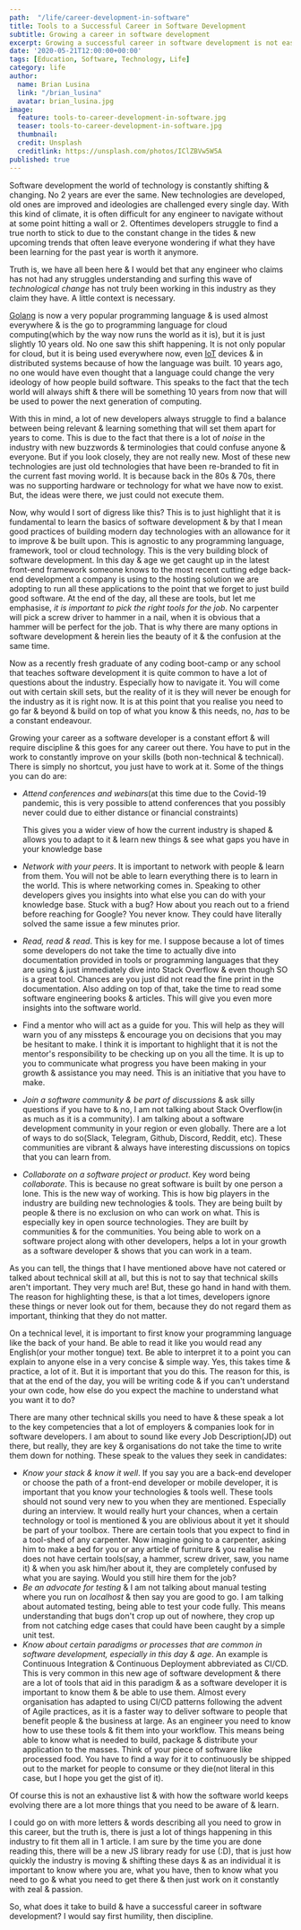 ```yaml
---
path:  "/life/career-development-in-software"
title: Tools to a Successful Career in Software Development
subtitle: Growing a career in software development
excerpt: Growing a successful career in software development is not easy & involves a lot hurdles with ups and downs & a little surfing if you are up for it. The point is, it is not a walk in the park & always requires constant reinventint of oneself. Here is my take on it.
date: '2020-05-21T12:00:00+00:00'
tags: [Education, Software, Technology, Life]
category: life
author:
  name: Brian Lusina
  link: "/brian_lusina"
  avatar: brian_lusina.jpg
image:
  feature: tools-to-career-development-in-software.jpg
  teaser: tools-to-career-development-in-software.jpg
  thumbnail:
  credit: Unsplash
  creditlink: https://unsplash.com/photos/IClZBVw5W5A
published: true
---
```


Software development the world of technology is constantly shifting & changing. No 2 years are ever the same. New technologies are developed, old ones are improved and ideologies are challenged every single day. With this kind of climate, it is often difficult for any engineer to navigate without at some point hitting a wall or 2. Oftentimes developers struggle to find a true north to stick to due to the constant change in the tides & new upcoming trends that often leave everyone wondering if what they have been learning for the past year is worth it anymore.

Truth is, we have all been here & I would bet that any engineer who claims has not had any struggles understanding and surfing this wave of _technological change_ has not truly been working in this industry as they claim they have. A little context is necessary.

[Golang](https://golang.org/) is now a very popular programming language & is used almost everywhere & is the go to programming language for cloud computing(which by the way now runs the world as it is), but it is just slightly 10 years old. No one saw this shift happening. It is not only popular for cloud, but it is being used everywhere now, even [IoT](https://www.zdnet.com/article/what-is-the-internet-of-things-everything-you-need-to-know-about-the-iot-right-now/) devices & in distributed systems because of how the language was built. 10 years ago, no one would have even thought that a language could change the very ideology of how people build software. This speaks to the fact that the tech world will always shift & there will be something 10 years from now that will be used to power the next generation of computing.

With this in mind, a lot of new developers always struggle to find a balance between being relevant & learning something that will set them apart for years to come. This is due to the fact that there is a lot of *noise* in the industry with new buzzwords & terminologies that could confuse anyone & everyone. But if you look closely, they are not really new. Most of these new technologies are just old technologies that have been re-branded to fit in the current fast moving world. It is because back in the 80s & 70s, there was no supporting hardware or technology for what we have now to exist. But, the ideas were there, we just could not execute them.

Now, why would I sort of digress like this? This is to just highlight that it is fundamental to learn the basics of software development & by that I mean good practices of building modern day technologies with an allowance for it to improve & be built upon. This is agnostic to any programming language, framework, tool or cloud technology. This is the very building block of software development. In this day & age we get caught up in the latest front-end framework someone knows to the most recent cutting edge back-end development a company is using to the hosting solution we are adopting to run all these applications to the point that we forget to just build good software. At the end of the day, all these are tools, but let me emphasise, *it is important to pick the right tools for the job*. No carpenter will pick a screw driver to hammer in a nail, when it is obvious that a hammer will be perfect for the job. That is why there are many options in software development & herein lies the beauty of it & the confusion at the same time.

Now as a recently fresh graduate of any coding boot-camp or any school that teaches software development it is quite common to have a lot of questions about the industry. Especially how to navigate it. You will come out with certain skill sets, but the reality of it is they will never be enough for the industry as it is right now. It is at this point that you realise you need to go far & beyond & build on top of what you know & this needs, no, _has_ to be a constant endeavour.

Growing your career as a software developer is a constant effort & will require discipline & this goes for any career out there. You have to put in the work to constantly improve on your skills (both non-technical & technical). There is simply no shortcut, you just have to work at it. Some of the things you can do are:

+ *Attend conferences and webinars*(at this time due to the Covid-19 pandemic, this is very possible to attend conferences that you possibly never could due to either distance or financial constraints)

  This gives you a wider view of how the current industry is shaped & allows you to adapt to it & learn new things & see what gaps you have in your knowledge base

+ *Network with your peers*. It is important to network with people & learn from them. You will not be able to learn everything there is to learn in the world. This is where networking comes in. Speaking to other developers gives you insights into what else you can do with your knowledge base. Stuck with a bug? How about you reach out to a friend before reaching for Google? You never know. They could have literally solved the same issue a few minutes prior.

+ *Read, read & read*. This is key for me. I suppose because a lot of times some developers do not take the time to actually dive into documentation provided in tools or programming languages that they are using & just immediately dive into Stack Overflow & even though SO is a great tool. Chances are you just did not read the fine print in the documentation. Also adding on top of that, take the time to read some software engineering books & articles. This will give you even more insights into the software world.

+ Find a mentor who will act as a guide for you. This will help as they will warn you of any missteps & encourage you on decisions that you may be hesitant to make. I think it is important to highlight that it is not the mentor's responsibility to be checking up on you all the time. It is up to you to communicate what progress you have been making in your growth & assistance you may need. This is an initiative that you have to make.

+ *Join a software community & be part of discussions* & ask silly questions if you have to & no, I am not talking about Stack Overflow(in as much as it is a community). I am talking about a software development community in your region or even globally. There are a lot of ways to do so(Slack, Telegram, Github, Discord, Reddit, etc). These communities are vibrant & always have interesting discussions on topics that you can learn from.

+ _Collaborate on a software project or product_. Key word being *collaborate*. This is because no great software is built by one person a lone. This is the new way of working. This is how big players in the industry are building new technologies & tools. They are being built by people & there is no exclusion on who can work on what. This is especially key in open source technologies. They are built by communities & for the communities. You being able to work on a software project along with other developers, helps a lot in your growth as a software developer & shows that you can work in a team.

As you can tell, the things that I have mentioned above have not catered or talked about technical skill at all, but this is not to say that technical skills aren't important. They very much are! But, these go hand in hand with them. The reason for highlighting these, is that a lot times, developers ignore these things or never look out for them, because they do not regard them as important, thinking that they do not matter.

On a technical level, it is important to first know your programming language like the back of your hand. Be able to read it like you would read any English(or your mother tongue) text. Be able to interpret it to a point you can explain to anyone else in a very concise & simple way. Yes, this takes time & practice, a lot of it. But it is important that you do this. The reason for this, is that at the end of the day, you will be writing code & if you can't understand your own code, how else do you expect the machine to understand what you want it to do?

There are many other technical skills you need to have & these speak a lot to the key competencies that a lot of employers & companies look for in software developers. I am about to sound like every Job Description(JD) out there, but really, they are key & organisations do not take the time to write them down for nothing. These speak to the values they seek in candidates:

+ _Know your stack & know it well_. If you say you are a back-end developer or choose the path of a front-end developer or mobile developer, it is important that you know your technologies & tools well. These tools should not sound very new to you when they are mentioned. Especially during an interview. It would really hurt your chances, when a certain technology or tool is mentioned & you are oblivious about it yet it should be part of your toolbox. There are certain tools that you expect to find in a tool-shed of any carpenter. Now imagine going to a carpenter, asking him to make a bed for you or any article of furniture & you realise he does not have certain tools(say, a hammer, screw driver, saw, you name it) & when you ask him/her about it, they are completely confused by what you are saying. Would you still hire them for the job?
+ *Be an advocate for testing* & I am not talking about manual testing where you run on _localhost_ & then say you are good to go. I am talking about automated testing, being able to test your code fully. This means understanding that bugs don't crop up out of nowhere, they crop up from not catching edge cases that could have been caught by a simple unit test.
+ _Know about certain paradigms or processes that are common in software development, especially in this day & age_. An example is Continuous Integration & Continuous Deployment abbreviated as CI/CD. This is very common in this new age of software development & there are a lot of tools that aid in this paradigm & as a software developer it is important to know them & be able to use them. Almost every organisation has adapted to using CI/CD patterns following the advent of Agile practices, as it is a faster way to deliver software to people that benefit people & the business at large. As an engineer you need to know how to use these tools & fit them into your workflow. This means being able to know what is needed to build, package & distribute your application to the masses. Think of your piece of software like processed food. You have to find a way for it to continuously be shipped out to the market for people to consume or they die(not literal in this case, but I hope you get the gist of it).

Of course this is not an exhaustive list & with how the software world keeps evolving there are a lot more things that you need to be aware of & learn.

I could go on with more letters & words describing all you need to grow in this career, but the truth is, there is just a lot of things happening in this industry to fit them all in 1 article. I am sure by the time you are done reading this, there will be a new JS library ready for use (:D), that is just how quickly the industry is moving & shifting these days & as an individual it is important to know where you are, what you have, then to know what you need to go & what you need to get there & then just work on it constantly with zeal & passion.

So, what does it take to build & have a successful career in software development? I would say first humility, then discipline.
